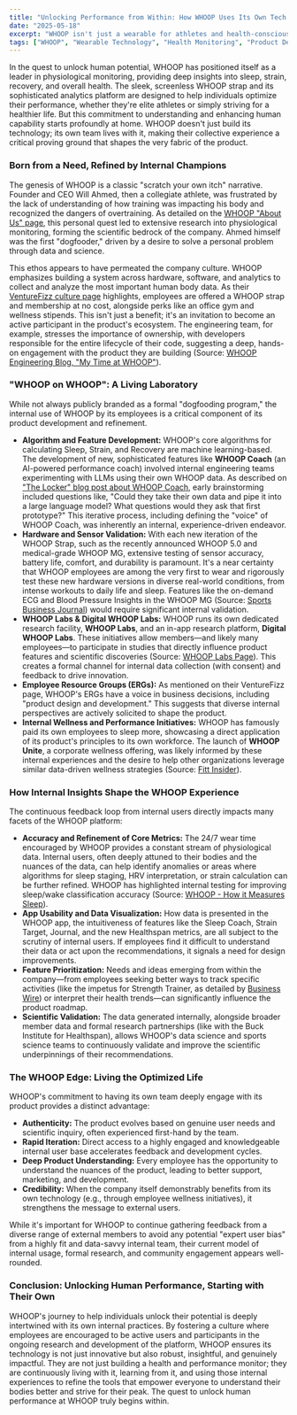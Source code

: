 ```yaml
---
title: "Unlocking Performance from Within: How WHOOP Uses Its Own Tech to Define the Future of Health"
date: "2025-05-18"
excerpt: "WHOOP isn't just a wearable for athletes and health-conscious individuals; it's a deeply ingrained part of the company's own culture and product development. By having its employees, from founder Will Ahmed to engineers and data scientists, live with and rigorously test the WHOOP strap and platform, the company continuously refines its cutting-edge physiological monitoring and personalized coaching."
tags: ["WHOOP", "Wearable Technology", "Health Monitoring", "Product Development", "Dogfooding", "Company Culture", "Data Science", "Sports Tech", "Employee Wellness", "HRV", "Sleep Tracking", "Recovery"]
---
```


In the quest to unlock human potential, WHOOP has positioned itself as a leader in physiological monitoring, providing deep insights into sleep, strain, recovery, and overall health. The sleek, screenless WHOOP strap and its sophisticated analytics platform are designed to help individuals optimize their performance, whether they're elite athletes or simply striving for a healthier life. But this commitment to understanding and enhancing human capability starts profoundly at home. WHOOP doesn't just build its technology; its own team lives with it, making their collective experience a critical proving ground that shapes the very fabric of the product.

### Born from a Need, Refined by Internal Champions

The genesis of WHOOP is a classic "scratch your own itch" narrative. Founder and CEO Will Ahmed, then a collegiate athlete, was frustrated by the lack of understanding of how training was impacting his body and recognized the dangers of overtraining. As detailed on the [WHOOP "About Us" page](https://www.whoop.com/us/en/about/), this personal quest led to extensive research into physiological monitoring, forming the scientific bedrock of the company. Ahmed himself was the first "dogfooder," driven by a desire to solve a personal problem through data and science.

This ethos appears to have permeated the company culture. WHOOP emphasizes building a system across hardware, software, and analytics to collect and analyze the most important human body data. As their [VentureFizz culture page](https://venturefizz.com/whoop) highlights, employees are offered a WHOOP strap and membership at no cost, alongside perks like an office gym and wellness stipends. This isn't just a benefit; it's an invitation to become an active participant in the product's ecosystem. The engineering team, for example, stresses the importance of ownership, with developers responsible for the entire lifecycle of their code, suggesting a deep, hands-on engagement with the product they are building (Source: [WHOOP Engineering Blog, "My Time at WHOOP"](https://engineering.prod.whoop.com/my-time-at-whoop)).

### "WHOOP on WHOOP": A Living Laboratory

While not always publicly branded as a formal "dogfooding program," the internal use of WHOOP by its employees is a critical component of its product development and refinement.

* **Algorithm and Feature Development:** WHOOP's core algorithms for calculating Sleep, Strain, and Recovery are machine learning-based. The development of new, sophisticated features like **WHOOP Coach** (an AI-powered performance coach) involved internal engineering teams experimenting with LLMs using their own WHOOP data. As described on ["The Locker" blog post about WHOOP Coach](https://www.whoop.com/us/en/thelocker/behind-the-development-of-whoop-coach/), early brainstorming included questions like, "Could they take their own data and pipe it into a large language model? What questions would they ask that first prototype?" This iterative process, including defining the "voice" of WHOOP Coach, was inherently an internal, experience-driven endeavor.
* **Hardware and Sensor Validation:** With each new iteration of the WHOOP Strap, such as the recently announced WHOOP 5.0 and medical-grade WHOOP MG, extensive testing of sensor accuracy, battery life, comfort, and durability is paramount. It's a near certainty that WHOOP employees are among the very first to wear and rigorously test these new hardware versions in diverse real-world conditions, from intense workouts to daily life and sleep. Features like the on-demand ECG and Blood Pressure Insights in the WHOOP MG (Source: [Sports Business Journal](https://www.sportsbusinessjournal.com/Articles/2025/05/08/whoop-unveils-new-hardware-including-first-fda-cleared-medical-grade-device-to-promote-longevity/)) would require significant internal validation.
* **WHOOP Labs & Digital WHOOP Labs:** WHOOP runs its own dedicated research facility, **WHOOP Labs**, and an in-app research platform, **Digital WHOOP Labs**. These initiatives allow members—and likely many employees—to participate in studies that directly influence product features and scientific discoveries (Source: [WHOOP Labs Page](https://www.whoop.com/us/en/whoop-labs/)). This creates a formal channel for internal data collection (with consent) and feedback to drive innovation.
* **Employee Resource Groups (ERGs):** As mentioned on their VentureFizz page, WHOOP's ERGs have a voice in business decisions, including "product design and development." This suggests that diverse internal perspectives are actively solicited to shape the product.
* **Internal Wellness and Performance Initiatives:** WHOOP has famously paid its own employees to sleep more, showcasing a direct application of its product's principles to its own workforce. The launch of **WHOOP Unite**, a corporate wellness offering, was likely informed by these internal experiences and the desire to help other organizations leverage similar data-driven wellness strategies (Source: [Fitt Insider](https://insider.fitt.co/whoop-enters-corporate-wellness/)).

### How Internal Insights Shape the WHOOP Experience

The continuous feedback loop from internal users directly impacts many facets of the WHOOP platform:

* **Accuracy and Refinement of Core Metrics:** The 24/7 wear time encouraged by WHOOP provides a constant stream of physiological data. Internal users, often deeply attuned to their bodies and the nuances of the data, can help identify anomalies or areas where algorithms for sleep staging, HRV interpretation, or strain calculation can be further refined. WHOOP has highlighted internal testing for improving sleep/wake classification accuracy (Source: [WHOOP - How it Measures Sleep](https://www.whoop.com/us/en/thelocker/how-well-whoop-measures-sleep/)).
* **App Usability and Data Visualization:** How data is presented in the WHOOP app, the intuitiveness of features like the Sleep Coach, Strain Target, Journal, and the new Healthspan metrics, are all subject to the scrutiny of internal users. If employees find it difficult to understand their data or act upon the recommendations, it signals a need for design improvements.
* **Feature Prioritization:** Needs and ideas emerging from within the company—from employees seeking better ways to track specific activities (like the impetus for Strength Trainer, as detailed by [Business Wire](https://www.businesswire.com/news/home/20230425005456/en/WHOOP-Introduces-Strength-Trainer-Becomes-First-Wearable-to-Measure-Muscular-Load)) or interpret their health trends—can significantly influence the product roadmap.
* **Scientific Validation:** The data generated internally, alongside broader member data and formal research partnerships (like with the Buck Institute for Healthspan), allows WHOOP's data science and sports science teams to continuously validate and improve the scientific underpinnings of their recommendations.

### The WHOOP Edge: Living the Optimized Life

WHOOP's commitment to having its own team deeply engage with its product provides a distinct advantage:

* **Authenticity:** The product evolves based on genuine user needs and scientific inquiry, often experienced first-hand by the team.
* **Rapid Iteration:** Direct access to a highly engaged and knowledgeable internal user base accelerates feedback and development cycles.
* **Deep Product Understanding:** Every employee has the opportunity to understand the nuances of the product, leading to better support, marketing, and development.
* **Credibility:** When the company itself demonstrably benefits from its own technology (e.g., through employee wellness initiatives), it strengthens the message to external users.

While it's important for WHOOP to continue gathering feedback from a diverse range of external members to avoid any potential "expert user bias" from a highly fit and data-savvy internal team, their current model of internal usage, formal research, and community engagement appears well-rounded.

### Conclusion: Unlocking Human Performance, Starting with Their Own

WHOOP's journey to help individuals unlock their potential is deeply intertwined with its own internal practices. By fostering a culture where employees are encouraged to be active users and participants in the ongoing research and development of the platform, WHOOP ensures its technology is not just innovative but also robust, insightful, and genuinely impactful. They are not just building a health and performance monitor; they are continuously living with it, learning from it, and using those internal experiences to refine the tools that empower everyone to understand their bodies better and strive for their peak. The quest to unlock human performance at WHOOP truly begins within.